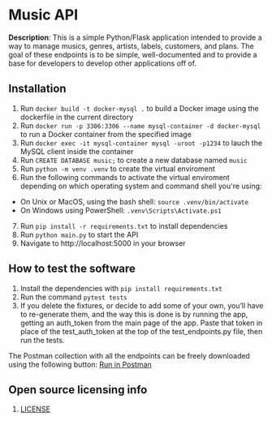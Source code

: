 # Music API

**Description**: This is a simple Python/Flask application intended to provide a way to manage musics, genres, artists, labels, customers, and plans.
The goal of these endpoints is to be simple, well-documented and to provide a base for developers to develop other applications off of.

## Installation

1. Run `docker build -t docker-mysql .` to build a Docker image using the dockerfile in the current directory
2. Run `docker run -p 3306:3306 --name mysql-container -d docker-mysql` to run a Docker container from the specified image
3. Run `docker exec -it mysql-container mysql -uroot -p1234` to lauch the MySQL client inside the container
4. Run `CREATE DATABASE music;` to create a new database named `music`
5. Run `python -m venv .venv` to create the virtual enviroment
6. Run the following commands to activate the virtual enviroment depending on which operating system and command shell you're using:

- On Unix or MacOS, using the bash shell: `source .venv/bin/activate`
- On Windows using PowerShell: `.venv\Scripts\Activate.ps1`

7. Run `pip install -r requirements.txt` to install dependencies
8. Run `python main.py` to start the API
9. Navigate to http://localhost:5000 in your browser

## How to test the software

1. Install the dependencies with `pip install requirements.txt`
2. Run the command `pytest tests`
3. If you delete the fixtures, or decide to add some of your own, you’ll have to re-generate them, and the way this is done is by running the app, getting an auth_token from the main page of the app. Paste that token in place of the test_auth_token at the top of the test_endpoints.py file, then run the tests.

The Postman collection with all the endpoints can be freely downloaded using the following button: [Run in Postman](https://api.postman.com/collections/23428387-411e9ac6-fb5e-4e5c-9ff9-eb5fa4141d40?access_key=PMAT-01H2RQS5P6JKTT1VSX2N6T7CHF)

## Open source licensing info

1. [LICENSE](LICENSE)

